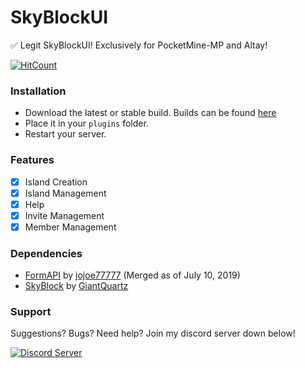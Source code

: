 # SkyBlockUI
✅ Legit SkyBlockUI! Exclusively for PocketMine-MP and Altay!

[![HitCount](http://hits.dwyl.io/TheRealKizu/SkyBlockUI.svg)](http://hits.dwyl.io/TheRealKizu/SkyBlockUI)

### Installation

- Download the latest or stable build. Builds can be found [here](https://github.com/TheRealKizu/SkyBlockUI/releases)
- Place it in your `plugins` folder.
- Restart your server.

### Features

- [x] Island Creation
- [x] Island Management
- [x] Help
- [x] Invite Management
- [x] Member Management

### Dependencies

- [FormAPI](https://poggit.pmmp.io/p/FormAPI) by [jojoe77777](https://github.com/jojoe77777) (Merged as of July 10, 2019)
- [SkyBlock](https://poggit.pmmp.io/p/SkyBlock/2.3.3) by [GiantQuartz](https://github.com/GiantQuartz)

### Support

Suggestions? Bugs? Need help? Join my discord server down below!

<a href="https://discord.gg/Uey3p68"><img src="https://discordapp.com/api/guilds/638310885118574602/embed.png" alt="Discord Server"/></a>
